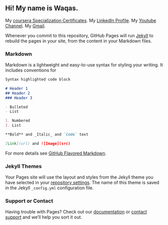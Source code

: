 ## Hi! My name is Waqas. 

My [coursera Specialization Certificates](https://wiqaaas.github.io/specialization_certificates/).
My [LinkedIn Profile](https://www.linkedin.com/in/waqas-ahmed-0479731b2?lipi=urn%3Ali%3Apage%3Ad_flagship3_profile_view_base_contact_details%3Bdamthd2ZT%2BaUKxiHAdfQlg%3D%3D).
My [Youtube Channel](https://www.youtube.com/channel/UCRP1OgwMvMS0DdJfSg10W7w).
My [Gmail](wiqaaas@gmail.com).

Whenever you commit to this repository, GitHub Pages will run [Jekyll](https://jekyllrb.com/) to rebuild the pages in your site, from the content in your Markdown files.

### Markdown

Markdown is a lightweight and easy-to-use syntax for styling your writing. It includes conventions for

```markdown
Syntax highlighted code block

# Header 1
## Header 2
### Header 3

- Bulleted
- List

1. Numbered
2. List

**Bold** and _Italic_ and `Code` text

[Link](url) and ![Image](src)
```

For more details see [GitHub Flavored Markdown](https://guides.github.com/features/mastering-markdown/).

### Jekyll Themes

Your Pages site will use the layout and styles from the Jekyll theme you have selected in your [repository settings](https://github.com/wiqaaas/wiqaaas.github.io/settings). The name of this theme is saved in the Jekyll `_config.yml` configuration file.

### Support or Contact

Having trouble with Pages? Check out our [documentation](https://docs.github.com/categories/github-pages-basics/) or [contact support](https://github.com/contact) and we’ll help you sort it out.
